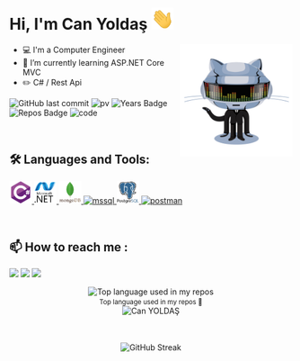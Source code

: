 # Hi, I'm Can Yoldaş <img src="https://raw.githubusercontent.com/ABSphreak/ABSphreak/master/gifs/Hi.gif" width="40" />

<img align="right" height="200" src="https://raw.githubusercontent.com/canylds/canylds/main/can.gif" />

- 💻 I'm a Computer Engineer
- 🌱 I’m currently learning ASP.NET Core MVC
- :pencil2: C# / Rest Api

![GitHub last commit](https://img.shields.io/github/last-commit/canylds/canylds)
![pv](https://komarev.com/ghpvc/?username=canylds)
![Years Badge](https://badges.pufler.dev/years/canylds)
![Repos Badge](https://badges.pufler.dev/repos/canylds)
![code](https://img.shields.io/badge/code%20quality-A++-success)

<br/>

## 🛠 Languages and Tools:
<p align="left"> 
  <a href="https://www.w3schools.com/cs/" target="_blank" rel="noreferrer"> 
    <img src="https://raw.githubusercontent.com/devicons/devicon/master/icons/csharp/csharp-original.svg" alt="csharp" width="40" height="40"/> 
  </a> 
  <a href="https://dotnet.microsoft.com/" target="_blank" rel="noreferrer"> 
    <img src="https://raw.githubusercontent.com/devicons/devicon/master/icons/dot-net/dot-net-original-wordmark.svg" alt="dotnet" width="40" height="40"/> 
  </a> 
  <a href="https://www.mongodb.com/" target="_blank" rel="noreferrer"> 
    <img src="https://raw.githubusercontent.com/devicons/devicon/master/icons/mongodb/mongodb-original-wordmark.svg" alt="mongodb" width="40" height="40"/> 
  </a> 
  <a href="https://www.microsoft.com/en-us/sql-server" target="_blank" rel="noreferrer"> 
    <img src="https://www.svgrepo.com/show/303229/microsoft-sql-server-logo.svg" alt="mssql" width="40" height="40"/> 
  </a> 
  <a href="https://www.postgresql.org" target="_blank" rel="noreferrer"> 
    <img src="https://raw.githubusercontent.com/devicons/devicon/master/icons/postgresql/postgresql-original-wordmark.svg" alt="postgresql" width="40" height="40"/> 
  </a> 
  <a href="https://postman.com" target="_blank" rel="noreferrer"> 
    <img src="https://www.vectorlogo.zone/logos/getpostman/getpostman-icon.svg" alt="postman" width="40" height="40"/> 
  </a> 
</p>

<br/>

## :mailbox: How to reach me :
[<img src="https://img.icons8.com/bubbles/50/000000/gmail.png"/>](mailto:canyoldas5410@gmail.com)
[<img src="https://img.icons8.com/bubbles/50/000000/github.png">](https://github.com/canylds)
[<img src="https://img.icons8.com/bubbles/50/000000/instagram-new.png"/>](https://instagram.com/ylds.can)

<p align="center">

</p>

<div align="center">
  <img width="" src="https://github-readme-stats.vercel.app/api/top-langs/?username=canylds&layout=compact&hide_title=1&theme=dark&card_width=300" alt="Top language used in my repos" />
  <br/>
  <small>Top language used in my repos 🎉</small>
   <br/>
    <img src="https://github-readme-stats.vercel.app/api?username=canylds&theme=dark&show_icons=true" alt="Can YOLDAŞ"></img>
  <br />
  <br />
  <br />
</div>

<div align="center">
  
![GitHub Streak](https://github-readme-streak-stats.herokuapp.com/?user=canylds&theme=tokyonight)

</div>
